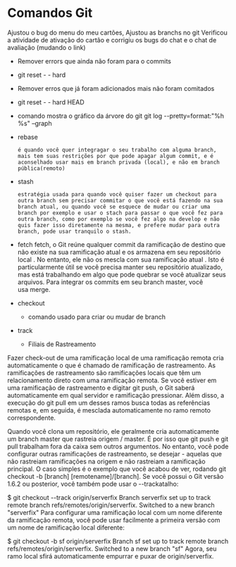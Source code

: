 # Comandos Git


Ajustou o bug do menu do meu cartões,
Ajustou as branchs no git
Verificou a atividade de ativação do cartão
e corrigiu os bugs do chat e o chat de avaliação (mudando o link)

* Remover errors que ainda não foram para o commits 
- git reset - - hard
 
* Remover erros que já foram adicionados mais não foram comitados
- git reset - - hard HEAD


* comando mostra o gráfico da árvore do git
git log --pretty=format:"%h %s" –graph



- rebase

	  é quando você quer integragar o seu trabalho com alguma branch, mais tem suas restrições por que pode apagar algum commit, e é aconselhado usar mais em branch privada (local), e não em branch pública(remoto)

- stash

	  estratégia usada para quando você quiser fazer um checkout para outra branch sem precisar commitar o que você está fazendo na sua branch atual, ou quando você se esquece de mudar ou criar uma branch por exemplo e usar o stach para passar o que você fez para outra branch, como por exemplo se você fez algo na develop e não quis fazer isso diretamente na mesma, e prefere mudar para outra branch, pode usar tranquilo o stash.

- fetch
	 fetch, o Git reúne qualquer commit da ramificação de destino que não existe na sua ramificação atual e os armazena em seu repositório local . No entanto, ele não os mescla com sua ramificação atual . Isto é particularmente útil se você precisa manter seu repositório atualizado, mas está trabalhando em algo que pode quebrar se você atualizar seus arquivos. Para integrar os commits em seu branch master, você usa merge.

- checkout

	- comando usado para criar ou mudar de branch 

- track

	- Filiais de Rastreamento

Fazer check-out de uma ramificação local de uma ramificação remota cria automaticamente o que é chamado de ramificação de rastreamento. As ramificações de rastreamento são ramificações locais que têm um relacionamento direto com uma ramificação remota. Se você estiver em uma ramificação de rastreamento e digitar git push, o Git saberá automaticamente em qual servidor e ramificação pressionar. Além disso, a execução do git pull em um desses ramos busca todas as referências remotas e, em seguida, é mesclada automaticamente no ramo remoto correspondente.

Quando você clona um repositório, ele geralmente cria automaticamente um branch master que rastreia origem / master. É por isso que git push e git pull trabalham fora da caixa sem outros argumentos. No entanto, você pode configurar outras ramificações de rastreamento, se desejar - aquelas que não rastreiam ramificações na origem e não rastreiam a ramificação principal. O caso simples é o exemplo que você acabou de ver, rodando git checkout -b [branch] [remotename]/[branch]. Se você possui o Git versão 1.6.2 ou posterior, você também pode usar o  --trackatalho:

$ git checkout --track origin/serverfix
Branch serverfix set up to track remote branch refs/remotes/origin/serverfix.
Switched to a new branch "serverfix"
Para configurar uma ramificação local com um nome diferente da ramificação remota, você pode usar facilmente a primeira versão com um nome de ramificação local diferente:

$ git checkout -b sf origin/serverfix
Branch sf set up to track remote branch refs/remotes/origin/serverfix.
Switched to a new branch "sf"
Agora, seu ramo local sfirá automaticamente empurrar e puxar de origin/serverfix.



